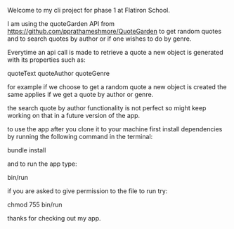 Welcome to my cli project for phase 1 
at Flatiron School.

I  am using the quoteGarden API from
https://github.com/pprathameshmore/QuoteGarden
to get random quotes
and to search quotes by author 
or if one wishes to do by genre.

Everytime an api call is made to retrieve a quote
a new object is generated with its properties such as:

quoteText
quoteAuthor
quoteGenre

for example if we choose to get a random quote a new object is created
the same applies if we get a quote by author or genre.

the search quote by author functionality is not perfect so 
might keep working on that in a future version of the app.

to use the app after you clone it to your machine 
first install dependencies by running the following
command in the terminal: 

bundle install 

and to  run the app type:

bin/run

if you are asked to give permission to the file to run try:

chmod 755 bin/run

thanks for checking out my app.
